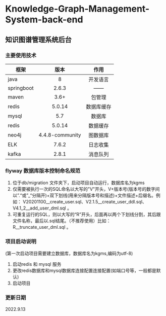 # Knowledge-Graph-Management-System-back-end

## 知识图谱管理系统后台

### 主要使用技术
|框架|版本|作用|
|-|:------:|:------:|
|java|8|开发语言|
|springboot|2.6.3|——|
|maven|3.6+|包管理|
|redis|5.0.14|数据库缓存|
|mysql|5.7|数据库|
|redis|5.0.14|数据缓存|
|neo4j|4.4.8-community|图数据库|
|ELK|7.6.2|日志收集|
|kafka|2.8.1|消息队列|
### flyway 数据库版本控制命名规范
1. 位于db/migration 文件夹下，启动项目自动运行，数据库名为kgms
2. 仅需要被执行一次的SQL命名以大写的"V"开头，V+版本号(版本号的数字间以”.“或”_“分隔开)+双下划线(用来分隔版本号和描述)+文件描述+后缀名。例如：  V20201100__create_user.sql、V2.1.5__create_user_ddl.sql、V4.1_2__add_user_dml.sql  。
3. 可重复运行的SQL，则以大写的“R”开头，后面再以两个下划线分割，其后跟文件名称，最后以.sql结尾。（不推荐使用）比如： R__truncate_user_dml.sql 。

### 项目启动说明
(第一次启动项目需要建立数据库，数据库名为kgms,编码为utf-8)
1. 启动redis 和 mysql 服务
2. 更改redis数据库和mysql数据库连接配置连接配置(如端口号等，一般都是默认)
3. 启动项目
### 更新日期
2022.9.13